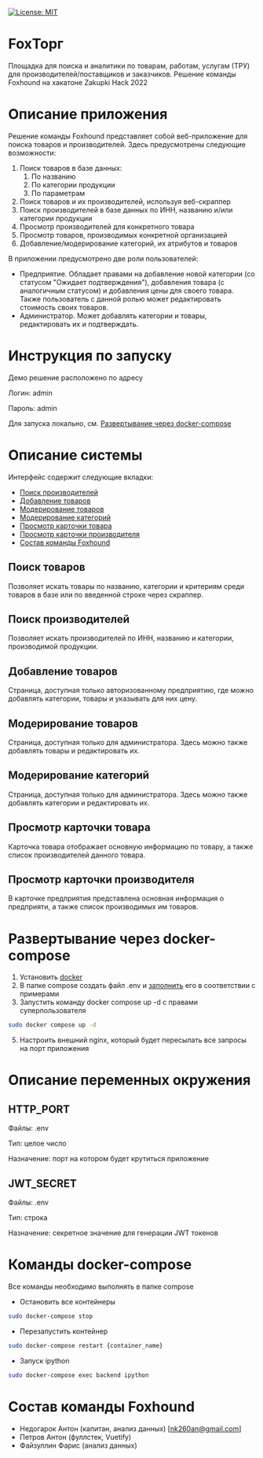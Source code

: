 [![License: MIT](https://img.shields.io/badge/License-MIT-yellow.svg)](https://opensource.org/licenses/MIT)

# FoxТорг
Площадка для поиска и аналитики по товарам, работам, услугам (ТРУ) для производителей/поставщиков и заказчиков. Решение команды Foxhound на хакатоне Zakupki Hack 2022

# Описание приложения
Решение команды Foxhound представляет собой веб-приложение для поиска товаров и производителей. Здесь предусмотрены следующие возможности:
1. Поиск товаров в базе данных:
   1. По названию
   2. По категории продукции
   3. По параметрам
2. Поиск товаров и их производителей, используя веб-скраппер
3. Поиск производителей в базе данных по ИНН, названию и/или категории продукции
4. Просмотр производителей для конкретного товара
5. Просмотр товаров, производимых конкретной организацией
6. Добавление/модерирование категорий, их атрибутов и товаров

В приложении предусмотрено две роли пользователей:
- Предприятие. Обладает правами на добавление новой категории (со статусом "Ожидает подтверждения"), добавления товара (с аналогичным статусом) и добавления цены для своего товара. Также пользователь с данной ролью может редактировать стоимость своих товаров.
- Администратор. Может добавлять категории и товары, редактировать их и подтверждать.

# Инструкция по запуску
Демо решение расположено по адресу [](адрес)

Логин: admin

Пароль: admin

Для запуска локально, см. [Развертывание через docker-compose](#развертывание-через-docker-compose)

# Описание системы
Интерфейс содержит следующие вкладки:
  - [Поиск производителей](#поиск-производителей)
  - [Добавление товаров](#добавление-товаров)
  - [Модерирование товаров](#модерирование-товаров)
  - [Модерирование категорий](#модерирование-категорий)
  - [Просмотр карточки товара](#просмотр-карточки-товара)
  - [Просмотр карточки производителя](#просмотр-карточки-производителя)
  - [Состав команды Foxhound](#состав-команды-foxhound-на-moscowcityhack-2022)

## Поиск товаров
Позволяет искать товары по названию, категории и критериям среди товаров в базе или по введенной строке через скраппер.

## Поиск производителей
Позволяет искать производителей по ИНН, названию и категории, производимой продукции.

## Добавление товаров
Страница, доступная только авторизованному предприятию, где можно добавлять категории, товары и указывать для них цену.

## Модерирование товаров
Страница, доступная только для администратора. Здесь можно также добавлять товары и редактировать их.

## Модерирование категорий
Страница, доступная только для администратора. Здесь можно также добавлять категории и редактировать их.

## Просмотр карточки товара
Карточка товара отображает основную информацию по товару, а также список производителей данного товара.

## Просмотр карточки производителя
В карточке предприятия представлена основная информация о предприяти, а также список производимых им товаров.

# Развертывание через docker-compose
1. Установить [docker](https://docs.docker.com/engine/install/ubuntu/)
2. В папке compose создать файл .env и [заполнить](#описание-переменных-окружения) его в соответствии с примерами
3. Запустить команду docker compose up -d с правами суперпользователя
```bash
sudo docker compose up -d
```
5. Настроить внешний nginx, который будет пересылать все запросы на порт приложения

# Описание переменных окружения

## HTTP_PORT
Файлы: .env

Тип: целое число

Назначение: порт на котором будет крутиться приложение
## JWT_SECRET
Файлы: .env

Тип: строка

Назначение: секретное значение для генерации JWT токенов

# Команды docker-compose 
Все команды необходимо выполнять в папке compose
- Остановить все контейнеры
```bash
sudo docker-compose stop
```
- Перезапустить контейнер
```bash
sudo docker-compose restart {container_name}
```
- Запуск ipython
```bash
sudo docker-compose exec backend ipython
```

# Состав команды Foxhound
  - Недогарок Антон (капитан, анализ данных) [nk260an@gmail.com]
  - Петров Антон (фуллстек, Vuetify)
  - Файзуллин Фарис (анализ данных)
